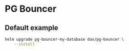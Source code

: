 # PG Bouncer

## Default example

```sh
helm upgrade pg-bouncer-my-database dax/pg-bouncer \
    --install
```
